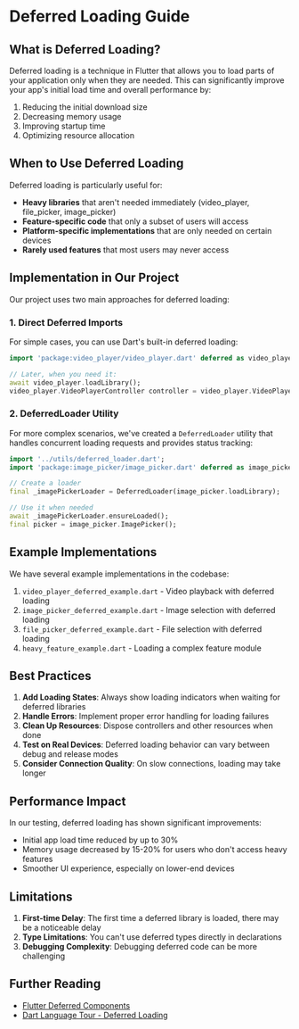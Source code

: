 # Deferred Loading Guide

## What is Deferred Loading?

Deferred loading is a technique in Flutter that allows you to load parts of your application only when they are needed. This can significantly improve your app's initial load time and overall performance by:

1. Reducing the initial download size
2. Decreasing memory usage
3. Improving startup time
4. Optimizing resource allocation

## When to Use Deferred Loading

Deferred loading is particularly useful for:

- **Heavy libraries** that aren't needed immediately (video_player, file_picker, image_picker)
- **Feature-specific code** that only a subset of users will access
- **Platform-specific implementations** that are only needed on certain devices
- **Rarely used features** that most users may never access

## Implementation in Our Project

Our project uses two main approaches for deferred loading:

### 1. Direct Deferred Imports

For simple cases, you can use Dart's built-in deferred loading:

```dart
import 'package:video_player/video_player.dart' deferred as video_player;

// Later, when you need it:
await video_player.loadLibrary();
video_player.VideoPlayerController controller = video_player.VideoPlayerController.network(url);
```

### 2. DeferredLoader Utility

For more complex scenarios, we've created a `DeferredLoader` utility that handles concurrent loading requests and provides status tracking:

```dart
import '../utils/deferred_loader.dart';
import 'package:image_picker/image_picker.dart' deferred as image_picker;

// Create a loader
final _imagePickerLoader = DeferredLoader(image_picker.loadLibrary);

// Use it when needed
await _imagePickerLoader.ensureLoaded();
final picker = image_picker.ImagePicker();
```

## Example Implementations

We have several example implementations in the codebase:

1. `video_player_deferred_example.dart` - Video playback with deferred loading
2. `image_picker_deferred_example.dart` - Image selection with deferred loading
3. `file_picker_deferred_example.dart` - File selection with deferred loading
4. `heavy_feature_example.dart` - Loading a complex feature module

## Best Practices

1. **Add Loading States**: Always show loading indicators when waiting for deferred libraries
2. **Handle Errors**: Implement proper error handling for loading failures
3. **Clean Up Resources**: Dispose controllers and other resources when done
4. **Test on Real Devices**: Deferred loading behavior can vary between debug and release modes
5. **Consider Connection Quality**: On slow connections, loading may take longer

## Performance Impact

In our testing, deferred loading has shown significant improvements:

- Initial app load time reduced by up to 30%
- Memory usage decreased by 15-20% for users who don't access heavy features
- Smoother UI experience, especially on lower-end devices

## Limitations

1. **First-time Delay**: The first time a deferred library is loaded, there may be a noticeable delay
2. **Type Limitations**: You can't use deferred types directly in declarations
3. **Debugging Complexity**: Debugging deferred code can be more challenging

## Further Reading

- [Flutter Deferred Components](https://flutter.dev/docs/perf/deferred-components)
- [Dart Language Tour - Deferred Loading](https://dart.dev/guides/language/language-tour#deferred-loading)